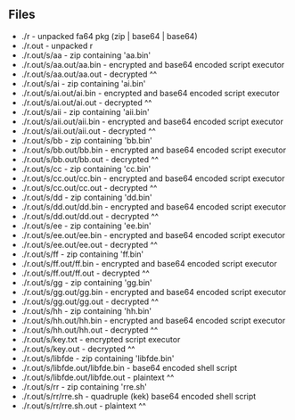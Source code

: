 ## Files
- ./r - unpacked fa64 pkg (zip | base64 | base64)
- ./r.out - unpacked r
- ./r.out/s/aa - zip containing 'aa.bin'
- ./r.out/s/aa.out/aa.bin - encrypted and base64 encoded script executor
- ./r.out/s/aa.out/aa.out - decrypted ^^
- ./r.out/s/ai - zip containing 'ai.bin'
- ./r.out/s/ai.out/ai.bin - encrypted and base64 encoded script executor
- ./r.out/s/ai.out/ai.out - decrypted ^^
- ./r.out/s/aii - zip containing 'aii.bin'
- ./r.out/s/aii.out/aii.bin - encrypted and base64 encoded script executor
- ./r.out/s/aii.out/aii.out - decrypted ^^
- ./r.out/s/bb - zip containing 'bb.bin'
- ./r.out/s/bb.out/bb.bin - encrypted and base64 encoded script executor
- ./r.out/s/bb.out/bb.out - decrypted ^^
- ./r.out/s/cc - zip containing 'cc.bin'
- ./r.out/s/cc.out/cc.bin - encrypted and base64 encoded script executor
- ./r.out/s/cc.out/cc.out - decrypted ^^
- ./r.out/s/dd - zip containing 'dd.bin'
- ./r.out/s/dd.out/dd.bin - encrypted and base64 encoded script executor
- ./r.out/s/dd.out/dd.out - decrypted ^^
- ./r.out/s/ee - zip containing 'ee.bin'
- ./r.out/s/ee.out/ee.bin - encrypted and base64 encoded script executor
- ./r.out/s/ee.out/ee.out - decrypted ^^
- ./r.out/s/ff - zip containing 'ff.bin'
- ./r.out/s/ff.out/ff.bin - encrypted and base64 encoded script executor
- ./r.out/s/ff.out/ff.out - decrypted ^^
- ./r.out/s/gg - zip containing 'gg.bin'
- ./r.out/s/gg.out/gg.bin - encrypted and base64 encoded script executor
- ./r.out/s/gg.out/gg.out - decrypted ^^
- ./r.out/s/hh - zip containing 'hh.bin'
- ./r.out/s/hh.out/hh.bin - encrypted and base64 encoded script executor
- ./r.out/s/hh.out/hh.out - decrypted ^^
- ./r.out/s/key.txt - encrypted script executor
- ./r.out/s/key.out - decrypted ^^
- ./r.out/s/libfde - zip containing 'libfde.bin'
- ./r.out/s/libfde.out/libfde.bin - base64 encoded shell script
- ./r.out/s/libfde.out/libfde.out - plaintext ^^
- ./r.out/s/rr - zip containing 'rre.sh'
- ./r.out/s/rr/rre.sh - quadruple (kek) base64 encoded shell script
- ./r.out/s/rr/rre.sh.out - plaintext ^^
